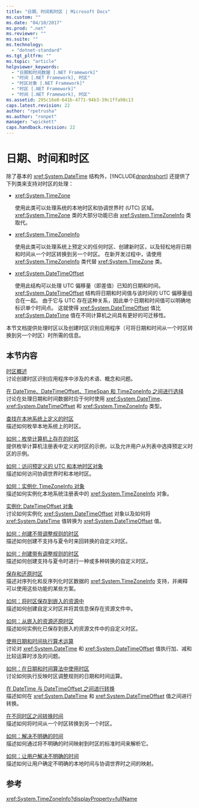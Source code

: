 ```yaml
---
title: "日期、时间和时区 | Microsoft Docs"
ms.custom: ""
ms.date: "04/10/2017"
ms.prod: ".net"
ms.reviewer: ""
ms.suite: ""
ms.technology: 
  - "dotnet-standard"
ms.tgt_pltfrm: ""
ms.topic: "article"
helpviewer_keywords: 
  - "日期和时间数据 [.NET Framework]"
  - "时间 [.NET Framework], 时区"
  - "时区对象 [.NET Framework]"
  - "时区 [.NET Framework]"
  - "时间 [.NET Framework], 时区"
ms.assetid: 295c16e0-641b-4771-94b3-39c1ffa98c13
caps.latest.revision: 22
author: "rpetrusha"
ms.author: "ronpet"
manager: "wpickett"
caps.handback.revision: 22
---
```

# 日期、时间和时区
除了基本的 <xref:System.DateTime> 结构外，[!INCLUDE[dnprdnshort](../../../includes/dnprdnshort-md.md)] 还提供了下列类来支持对时区的处理：  
  
-   <xref:System.TimeZone>  
  
     使用此类可以处理系统的本地时区和协调世界时 \(UTC\) 区域。<xref:System.TimeZone> 类的大部分功能已由 <xref:System.TimeZoneInfo> 类取代。  
  
-   <xref:System.TimeZoneInfo>  
  
     使用此类可以处理系统上预定义的任何时区、创建新时区，以及轻松地将日期和时间从一个时区转换到另一个时区。  在新开发过程中，请使用 <xref:System.TimeZoneInfo> 类代替 <xref:System.TimeZone> 类。  
  
-   <xref:System.DateTimeOffset>  
  
     使用此结构可以处理 UTC 偏移量（即差值）已知的日期和时间。  <xref:System.DateTimeOffset> 结构将日期和时间值与该时间的 UTC 偏移量组合在一起。  由于它与 UTC 存在这种关系，因此单个日期和时间值可以明确地标识单个时间点。  这就使得 <xref:System.DateTimeOffset> 值比 <xref:System.DateTime> 值在不同计算机之间具有更好的可迁移性。  
  
 本节文档提供处理时区以及创建时区识别应用程序（可将日期和时间从一个时区转换到另一个时区）时所需的信息。  
  
## 本节内容  
 [时区概述](../../../docs/standard/datetime/time-zone-overview.md)  
 讨论创建时区识别应用程序中涉及的术语、概念和问题。  
  
 [在 DateTime、DateTimeOffset、TimeSpan 和 TimeZoneInfo 之间进行选择](../../../docs/standard/datetime/choosing-between-datetime.md)  
 讨论在处理日期和时间数据时应于何时使用 <xref:System.DateTime>、<xref:System.DateTimeOffset> 和 <xref:System.TimeZoneInfo> 类型。  
  
 [查找在本地系统上定义的时区](../../../docs/standard/datetime/finding-the-time-zones-on-local-system.md)  
 描述如何枚举本地系统上的时区。  
  
 [如何：枚举计算机上存在的时区](../../../docs/standard/datetime/enumerate-time-zones.md)  
 提供枚举计算机注册表中定义的时区的示例，以及允许用户从列表中选择预定义时区的示例。  
  
 [如何：访问预定义的 UTC 和本地时区对象](../../../docs/standard/datetime/access-utc-and-local.md)  
 描述如何访问协调世界时和本地时区。  
  
 [如何：实例化 TimeZoneInfo 对象](../../../docs/standard/datetime/instantiate-time-zone-info.md)  
 描述如何实例化本地系统注册表中的 <xref:System.TimeZoneInfo> 对象。  
  
 [实例化 DateTimeOffset 对象](../../../docs/standard/datetime/instantiating-a-datetimeoffset-object.md)  
 讨论如何实例化 <xref:System.DateTimeOffset> 对象以及如何将 <xref:System.DateTime> 值转换为 <xref:System.DateTimeOffset> 值。  
  
 [如何：创建不带调整规则的时区](../../../docs/standard/datetime/create-time-zones-without-adjustment-rules.md)  
 描述如何创建不支持与夏令时来回转换的自定义时区。  
  
 [如何：创建带有调整规则的时区](../../../docs/standard/datetime/create-time-zones-with-adjustment-rules.md)  
 描述如何创建支持与夏令时进行一种或多种转换的自定义时区。  
  
 [保存和还原时区](../../../docs/standard/datetime/saving-and-restoring-time-zones.md)  
 描述对序列化和反序列化时区数据的 <xref:System.TimeZoneInfo> 支持，并阐释可以使用这些功能的某些方案。  
  
 [如何：将时区保存到嵌入的资源中](../../../docs/standard/datetime/save-time-zones-to-an-embedded-resource.md)  
 描述如何创建自定义时区并将其信息保存在资源文件中。  
  
 [如何：从嵌入的资源还原时区](../../../docs/standard/datetime/restore-time-zones-from-an-embedded-resource.md)  
 描述如何实例化已保存到嵌入的资源文件中的自定义时区。  
  
 [使用日期和时间执行算术运算](../../../docs/standard/datetime/performing-arithmetic-operations.md)  
 讨论对 <xref:System.DateTime> 和 <xref:System.DateTimeOffset> 值执行加、减和比较运算时涉及的问题。  
  
 [如何：在日期和时间算法中使用时区](../../../docs/standard/datetime/use-time-zones-in-arithmetic.md)  
 讨论如何执行反映时区调整规则的日期和时间运算。  
  
 [在 DateTime 与 DateTimeOffset 之间进行转换](../../../docs/standard/datetime/converting-between-datetime-and-offset.md)  
 描述如何在 <xref:System.DateTime> 和 <xref:System.DateTimeOffset> 值之间进行转换。  
  
 [在不同时区之间转换时间](../../../docs/standard/datetime/converting-between-time-zones.md)  
 描述如何将时间从一个时区转换到另一个时区。  
  
 [如何：解决不明确的时间](../../../docs/standard/datetime/resolve-ambiguous-times.md)  
 描述如何通过将不明确的时间映射到时区的标准时间来解析它。  
  
 [如何：让用户解决不明确的时间](../../../docs/standard/datetime/let-users-resolve-ambiguous-times.md)  
 描述如何让用户确定不明确的本地时间与协调世界时之间的映射。  
  
## 参考  
 <xref:System.TimeZoneInfo?displayProperty=fullName>